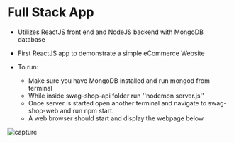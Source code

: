 # Full Stack App
- Utilizes ReactJS front end and NodeJS backend with MongoDB database
- First ReactJS app to demonstrate a simple eCommerce Website

- To run:
    - Make sure you have MongoDB installed and run mongod from terminal
    - While inside swag-shop-api folder run ''nodemon server.js''
    - Once server is started open another terminal and navigate to swag-shop-web and run npm start.
    - A web browser should start and display the webpage below
    
![capture](https://user-images.githubusercontent.com/16873263/30992203-8d225182-a45d-11e7-9467-5a833500a1fb.JPG)
